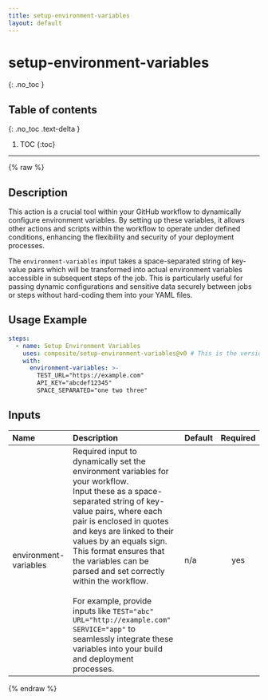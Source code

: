 ```yaml
---
title: setup-environment-variables
layout: default
---
```


# setup-environment-variables
{: .no_toc }

## Table of contents
{: .no_toc .text-delta }

1. TOC
{:toc}

---

{% raw %}

<!-- actdocs start -->

## Description

This action is a crucial tool within your GitHub workflow to dynamically configure environment variables.
By setting up these variables, it allows other actions and scripts within the workflow to operate under defined conditions,
enhancing the flexibility and security of your deployment processes.

The `environment-variables` input takes a space-separated string of key-value pairs which will be transformed into actual environment variables accessible in subsequent steps of the job.
This is particularly useful for passing dynamic configurations and sensitive data securely between jobs or steps without hard-coding them into your YAML files.

## Usage Example

```yaml
steps:
  - name: Setup Environment Variables
    uses: composite/setup-environment-variables@v0 # This is the version of the action
    with:
      environment-variables: >-
        TEST_URL="https://example.com"
        API_KEY="abcdef12345"
        SPACE_SEPARATED="one two three"
```

## Inputs

| Name | Description | Default | Required |
| :--- | :---------- | :------ | :------: |
| environment-variables | Required input to dynamically set the environment variables for your workflow.<br>Input these as a space-separated string of key-value pairs, where each pair is enclosed in quotes and keys are linked to their values by an equals sign.<br>This format ensures that the variables can be parsed and set correctly within the workflow.<br><br>For example, provide inputs like `TEST="abc" URL="http://example.com" SERVICE="app"` to seamlessly integrate these variables into your build and deployment processes. | n/a | yes |

<!-- actdocs end -->

{% endraw %}
